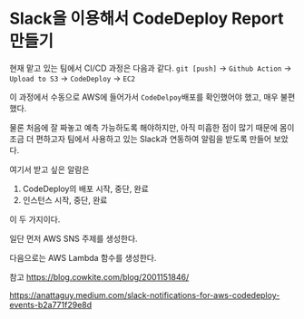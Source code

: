 # Slack을 이용해서 CodeDeploy Report 만들기

현재 맡고 있는 팀에서 CI/CD 과정은 다음과 같다.
`git [push]` -> `Github Action` -> `Upload to S3` -> `CodeDeploy` -> `EC2`

이 과정에서 수동으로 AWS에 들어가서 `CodeDelpoy`배포를 확인했어야 했고, 매우 불편했다.

물론 처음에 잘 짜놓고 예측 가능하도록 해야하지만, 아직 미흡한 점이 많기 때문에 몸이 조금 더 편하고자 팀에서 사용하고 있는 Slack과 연동하여 알림을 받도록 만들어 보았다.

여기서 받고 싶은 알람은 
  1. CodeDeploy의 배포 시작, 중단, 완료
  2. 인스턴스 시작, 중단, 완료

이 두 가지이다.

일단 먼저 AWS SNS 주제를 생성한다.

다음으로는 AWS Lambda 함수를 생성한다.


참고
https://blog.cowkite.com/blog/2001151846/

https://anattaguy.medium.com/slack-notifications-for-aws-codedeploy-events-b2a771f29e8d
